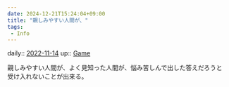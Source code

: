 ```yaml
---
date: 2024-12-21T15:24:04+09:00
title: "親しみやすい人間が、"
tags:
 - Info
---
```


daily:: [2022-11-14](Daily_Note/2022-11-14.md)
up:: [Game](../Bar/Novel/Topics/Game.md)

親しみやすい人間が、よく見知った人間が、悩み苦しんで出した答えだろうと
受け入れないことが出来る。
